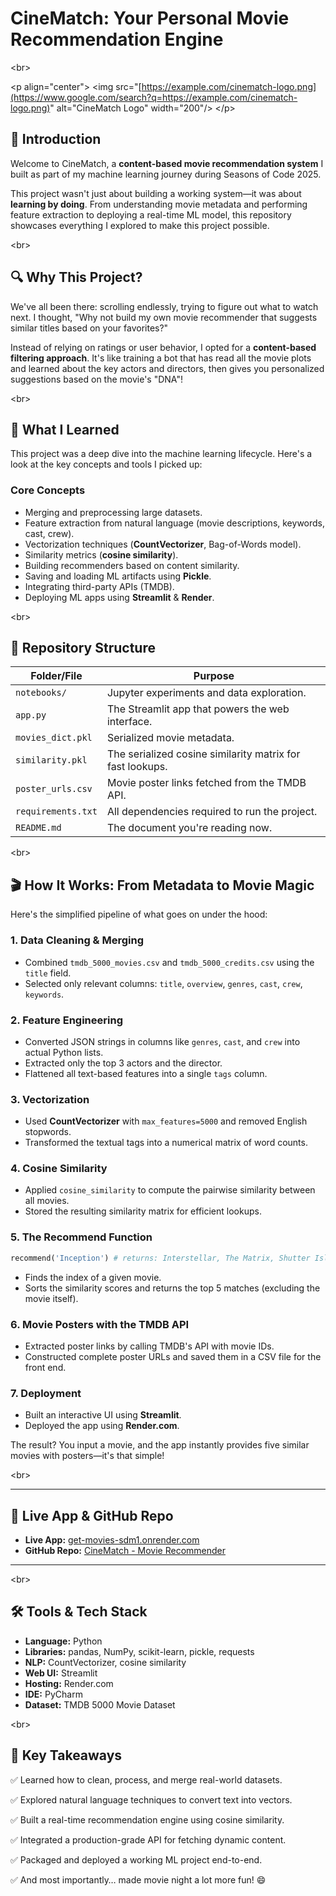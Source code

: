 # CineMatch: Your Personal Movie Recommendation Engine

\<br\>

\<p align="center"\>
\<img src="[https://example.com/cinematch-logo.png](https://www.google.com/search?q=https://example.com/cinematch-logo.png)" alt="CineMatch Logo" width="200"/\>
\</p\>

## 👋 Introduction

Welcome to CineMatch, a **content-based movie recommendation system** I built as part of my machine learning journey during Seasons of Code 2025.

This project wasn't just about building a working system—it was about **learning by doing**. From understanding movie metadata and performing feature extraction to deploying a real-time ML model, this repository showcases everything I explored to make this project possible.

\<br\>

## 🔍 Why This Project?

We've all been there: scrolling endlessly, trying to figure out what to watch next. I thought, "Why not build my own movie recommender that suggests similar titles based on your favorites?"

Instead of relying on ratings or user behavior, I opted for a **content-based filtering approach**. It's like training a bot that has read all the movie plots and learned about the key actors and directors, then gives you personalized suggestions based on the movie's "DNA"\!

\<br\>

## 🧠 What I Learned

This project was a deep dive into the machine learning lifecycle. Here's a look at the key concepts and tools I picked up:

### **Core Concepts**

  * Merging and preprocessing large datasets.
  * Feature extraction from natural language (movie descriptions, keywords, cast, crew).
  * Vectorization techniques (**CountVectorizer**, Bag-of-Words model).
  * Similarity metrics (**cosine similarity**).
  * Building recommenders based on content similarity.
  * Saving and loading ML artifacts using **Pickle**.
  * Integrating third-party APIs (TMDB).
  * Deploying ML apps using **Streamlit** & **Render**.

\<br\>

## 📁 Repository Structure

| Folder/File         | Purpose                                                      |
| ------------------- | ------------------------------------------------------------ |
| `notebooks/`        | Jupyter experiments and data exploration.                    |
| `app.py`            | The Streamlit app that powers the web interface.             |
| `movies_dict.pkl`   | Serialized movie metadata.                                   |
| `similarity.pkl`    | The serialized cosine similarity matrix for fast lookups.    |
| `poster_urls.csv`   | Movie poster links fetched from the TMDB API.                |
| `requirements.txt`  | All dependencies required to run the project.                |
| `README.md`         | The document you're reading now.                             |

\<br\>

## 🎬 How It Works: From Metadata to Movie Magic

Here's the simplified pipeline of what goes on under the hood:

### 1\. **Data Cleaning & Merging**

  * Combined `tmdb_5000_movies.csv` and `tmdb_5000_credits.csv` using the `title` field.
  * Selected only relevant columns: `title`, `overview`, `genres`, `cast`, `crew`, `keywords`.

### 2\. **Feature Engineering**

  * Converted JSON strings in columns like `genres`, `cast`, and `crew` into actual Python lists.
  * Extracted only the top 3 actors and the director.
  * Flattened all text-based features into a single `tags` column.

### 3\. **Vectorization**

  * Used **CountVectorizer** with `max_features=5000` and removed English stopwords.
  * Transformed the textual tags into a numerical matrix of word counts.

### 4\. **Cosine Similarity**

  * Applied `cosine_similarity` to compute the pairwise similarity between all movies.
  * Stored the resulting similarity matrix for efficient lookups.

### 5\. **The Recommend Function**

```python
recommend('Inception') # returns: Interstellar, The Matrix, Shutter Island, etc.
```

  * Finds the index of a given movie.
  * Sorts the similarity scores and returns the top 5 matches (excluding the movie itself).

### 6\. **Movie Posters with the TMDB API**

  * Extracted poster links by calling TMDB's API with movie IDs.
  * Constructed complete poster URLs and saved them in a CSV file for the front end.

### 7\. **Deployment**

  * Built an interactive UI using **Streamlit**.
  * Deployed the app using **Render.com**.

The result? You input a movie, and the app instantly provides five similar movies with posters—it's that simple\!

\<br\>

-----

## 🔗 Live App & GitHub Repo

  * **Live App:** [get-movies-sdm1.onrender.com](https://www.google.com/search?q=https://get-movies-sdm1.onrender.com)
  * **GitHub Repo:** [CineMatch - Movie Recommender](https://www.google.com/search?q=https://github.com/your-username/cinematch)

-----

\<br\>

## 🛠️ Tools & Tech Stack

  * **Language:** Python
  * **Libraries:** pandas, NumPy, scikit-learn, pickle, requests
  * **NLP:** CountVectorizer, cosine similarity
  * **Web UI:** Streamlit
  * **Hosting:** Render.com
  * **IDE:** PyCharm
  * **Dataset:** TMDB 5000 Movie Dataset

\<br\>

## 🎯 Key Takeaways

✅ Learned how to clean, process, and merge real-world datasets.

✅ Explored natural language techniques to convert text into vectors.

✅ Built a real-time recommendation engine using cosine similarity.

✅ Integrated a production-grade API for fetching dynamic content.

✅ Packaged and deployed a working ML project end-to-end.

✅ And most importantly… made movie night a lot more fun\! 😄
